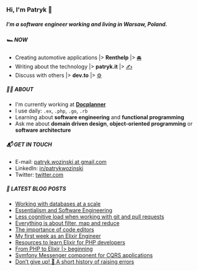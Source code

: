 ### Hi, I'm Patryk 👋

##### I'm a software engineer working and living in Warsaw, Poland.

##### 🏎 NOW

- Creating automotive applications |> **Renthelp** |> [🚘](https://github.com/renthelp)
- Writing about the technology |> **patryk.it** |> [✍️](https://patryk.it)
- Discuss with others |> **dev.to** |> [⚙️](https://dev.to/patryk)

##### 👨‍💻 ABOUT

- I'm currently working at **[Docplanner](https://docplanner.tech/)**
- I use daily: `.ex`, `.php`, `.go`, `.rb`
- Learning about **software engineering** and **functional programming**
- Ask me about **domain driven design**, **object-oriented programming** or **software architecture**

##### 📬 GET IN TOUCH

- E-mail: [patryk.wozinski at gmail.com](patryk.wozinski@gmail.com)
- LinkedIn: [in/patrykwozinski](https://www.linkedin.com/in/patrykwozinski/)
- Twitter: [twitter.com](https://twitter.com/patrykwozinski)

##### 📕 LATEST BLOG POSTS

<!-- BLOG-POST-LIST:START -->
- [Working with databases at a scale](https://patryk.it/working-with-databases-at-a-scale/)
- [Essentialism and Software Engineering](https://patryk.it/essentializm-and-software-engineering/)
- [Less cognitive load when working with git and pull requests](https://patryk.it/developer-experience-and-working-with-git-and-pull-requests/)
- [Everything is about filter, map and reduce](https://patryk.it/everything-is-about-filter-map-reduce/)
- [The importance of code editors](https://patryk.it/the-importance-of-code-editors/)
- [My first week as an Elixir Engineer](https://patryk.it/my-first-week-as-an-elixir-engineer/)
- [Resources to learn Elixir for PHP developers](https://patryk.it/resources-to-learn-elixir-for-php-developers/)
- [From PHP to Elixir |&gt; beginning](https://patryk.it/from-php-to-elixir-beginning/)
- [Symfony Messenger component for CQRS applications](https://patryk.it/symfony-messenger-component-for-cqrs-applications/)
- [Don’t give up! 🙌 A short history of raising errors](https://patryk.it/short-history-of-raising-errors/)
<!-- BLOG-POST-LIST:END -->
